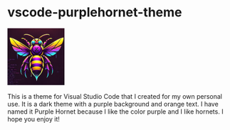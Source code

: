 # vscode-purplehornet-theme

![Purple Hornet icon](assets/purple-hornet_128x128.png)

This is a theme for Visual Studio Code that I created for my own personal use. It is a dark theme with a purple background and orange text. I have named it Purple Hornet because I like the color purple and I like hornets. I hope you enjoy it!

<!---
## Working with Markdown

You can author your README using Visual Studio Code. Here are some useful editor keyboard shortcuts:

* Split the editor (`Cmd+\` on macOS or `Ctrl+\` on Windows and Linux).
* Toggle preview (`Shift+Cmd+V` on macOS or `Shift+Ctrl+V` on Windows and Linux).
* Press `Ctrl+Space` (Windows, Linux, macOS) to see a list of Markdown snippets.

## For more information

* [Visual Studio Code's Markdown Support](http://code.visualstudio.com/docs/languages/markdown)
* [Markdown Syntax Reference](https://help.github.com/articles/markdown-basics/)

**Enjoy!**
-->